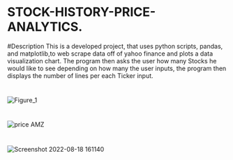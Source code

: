 # STOCK-HISTORY-PRICE-ANALYTICS.

#Description
This is a developed project, that uses python scripts, pandas, and matplotlib,to web scrape data off of yahoo finance and plots a data visualization chart. The program then asks the user how many Stocks he would like to see depending on how many the user inputs, the program then displays the number of lines per each Ticker input.

#
![Figure_1](https://user-images.githubusercontent.com/97313664/185510466-bd793d4f-0ec7-4037-9fad-3c24eb517eda.png)
#
![price AMZ](https://user-images.githubusercontent.com/97313664/185510531-fff6cfc8-1ff5-4da8-8279-95896c4f9056.png)

#
![Screenshot 2022-08-18 161140](https://user-images.githubusercontent.com/97313664/185510687-5d4c0424-4534-450d-a5a2-8dd6762e1182.png)
